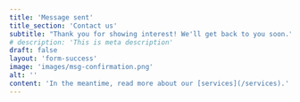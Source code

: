 ```yaml
---
title: 'Message sent'
title_section: 'Contact us'
subtitle: "Thank you for showing interest! We'll get back to you soon."
# description: 'This is meta description'
draft: false
layout: 'form-success'
image: 'images/msg-confirmation.png'
alt: ''
content: 'In the meantime, read more about our [services](/services).'
---
```

